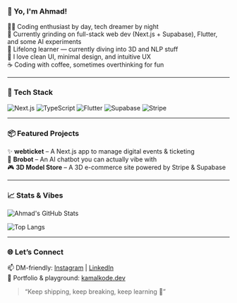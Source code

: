 ### 👋 Yo, I'm Ahmad!

🧑‍💻 Coding enthusiast by day, tech dreamer by night  
🚀 Currently grinding on full-stack web dev (Next.js + Supabase), Flutter, and some AI experiments  
🧠 Lifelong learner — currently diving into 3D and NLP stuff  
🎨 I love clean UI, minimal design, and intuitive UX  
☕ Coding with coffee, sometimes overthinking for fun

---

### 🔧 Tech Stack
![Next.js](https://img.shields.io/badge/-Next.js-black?style=flat&logo=next.js)
![TypeScript](https://img.shields.io/badge/-TypeScript-3178c6?style=flat&logo=typescript)
![Flutter](https://img.shields.io/badge/-Flutter-02569B?style=flat&logo=flutter)
![Supabase](https://img.shields.io/badge/-Supabase-3ECF8E?style=flat&logo=supabase)
![Stripe](https://img.shields.io/badge/-Stripe-635bff?style=flat&logo=stripe)

---

### 📦 Featured Projects
✨ **webticket** – A Next.js app to manage digital events & ticketing  
🧠 **Brobot** – An AI chatbot you can actually vibe with  
🎮 **3D Model Store** – A 3D e-commerce site powered by Stripe & Supabase

---

### 📈 Stats & Vibes
![Ahmad's GitHub Stats](https://github-readme-stats.vercel.app/api?username=AhmadKamaludin24&show_icons=true&theme=tokyonight)

![Top Langs](https://github-readme-stats.vercel.app/api/top-langs/?username=AhmadKamaludin24&layout=compact&theme=tokyonight)

---

### 🌐 Let’s Connect
📫 DM-friendly: [Instagram](https://instagram.com/ahmadkamaludin97) | [LinkedIn](https://linkedin.com/in/ahmad-kamaludin-098826298)  
🎯 Portfolio & playground: [kamalkode.dev](https://github.com)

> “Keep shipping, keep breaking, keep learning 🚀”
